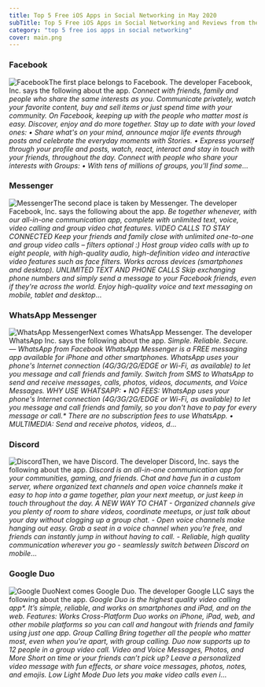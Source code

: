 ```yaml
---
title: Top 5 Free iOS Apps in Social Networking in May 2020
subTitle: Top 5 Free iOS Apps in Social Networking and Reviews from the AppStore in May 2020.
category: "top 5 free ios apps in social networking"
cover: main.png
---
```


### Facebook

![Facebook](https://is3-ssl.mzstatic.com/image/thumb/Purple123/v4/4f/ad/6a/4fad6a2b-2fcf-5c19-cc12-6e6b2b7ae63e/Icon-Production-0-0-1x_U007emarketing-0-0-0-7-0-0-sRGB-0-0-0-GLES2_U002c0-512MB-85-220-0-0.png/100x100bb.png)The first place belongs to Facebook. The developer Facebook, Inc. says the following about the app. _Connect with friends, family and people who share the same interests as you. Communicate privately, watch your favorite content, buy and sell items or just spend time with your community. On Facebook, keeping up with the people who matter most is easy. Discover, enjoy and do more together.    Stay up to date with your loved ones:   • Share what's on your mind, announce major life events through posts and celebrate the everyday moments with Stories.   • Express yourself through your profile and posts, watch, react, interact and stay in touch with your friends, throughout   the day.  Connect with people who share your interests with Groups:   • With tens of millions of groups, you'll find some_...

### Messenger

![Messenger](https://is1-ssl.mzstatic.com/image/thumb/Purple123/v4/03/f0/63/03f063a6-c6e8-d981-d77d-2e2922074218/Icon-0-0-1x_U007emarketing-0-0-0-7-0-85-220.png/100x100bb.png)The second place is taken by Messenger. The developer Facebook, Inc. says the following about the app. _Be together whenever, with our all-in-one communication app, complete with unlimited text, voice, video calling and group video chat features.  VIDEO CALLS TO STAY CONNECTED Keep your friends and family close with unlimited one-to-one and group video calls – filters optional :) Host group video calls with up to eight people, with high-quality audio, high-definition video and interactive video features such as face filters. Works across devices (smartphones and desktop).  UNLIMITED TEXT AND PHONE CALLS Skip exchanging phone numbers and simply send a message to your Facebook friends, even if they're across the world. Enjoy high-quality voice and text messaging on mobile, tablet and desktop_...

### WhatsApp Messenger

![WhatsApp Messenger](https://is1-ssl.mzstatic.com/image/thumb/Purple123/v4/75/d3/c7/75d3c793-40b4-f33b-82e4-f1a2b7449121/AppIcon-0-0-1x_U007emarketing-0-0-0-6-0-0-85-220.png/100x100bb.png)Next comes WhatsApp Messenger. The developer WhatsApp Inc. says the following about the app. _Simple. Reliable. Secure. — WhatsApp from Facebook  WhatsApp Messenger is a FREE messaging app available for iPhone and other smartphones. WhatsApp uses your phone's Internet connection (4G/3G/2G/EDGE or Wi-Fi, as available) to let you message and call friends and family. Switch from SMS to WhatsApp to send and receive messages, calls, photos, videos, documents, and Voice Messages.  WHY USE WHATSAPP:  • NO FEES: WhatsApp uses your phone's Internet connection (4G/3G/2G/EDGE or Wi-Fi, as available) to let you message and call friends and family, so you don't have to pay for every message or call.* There are no subscription fees to use WhatsApp.  • MULTIMEDIA: Send and receive photos, videos, d_...

### Discord

![Discord](https://is3-ssl.mzstatic.com/image/thumb/Purple123/v4/c0/ed/a0/c0eda007-0c17-d01c-0bfb-7acd47b230f8/AppIcon-0-0-1x_U007emarketing-0-0-0-7-0-0-sRGB-0-0-0-GLES2_U002c0-512MB-85-220-0-0.png/100x100bb.png)Then, we have Discord. The developer Discord, Inc. says the following about the app. _Discord is an all-in-one communication app for your communities, gaming, and friends. Chat and have fun in a custom server, where organized text channels and open voice channels make it easy to hop into a game together, plan your next meetup, or just keep in touch throughout the day.  A NEW WAY TO CHAT - Organized channels give you plenty of room to share videos, coordinate meetups, or just talk about your day without clogging up a group chat. - Open voice channels make hanging out easy. Grab a seat in a voice channel when you’re free, and friends can instantly jump in without having to call. - Reliable, high quality communication wherever you go - seamlessly switch between Discord on mobile_...

### Google Duo

![Google Duo](https://is2-ssl.mzstatic.com/image/thumb/Purple123/v4/c9/df/b9/c9dfb900-85f9-1687-4fe2-a506edac6fe7/logo_duo_color-0-1x_U007emarketing-0-0-GLES2_U002c0-512MB-sRGB-0-0-0-85-220-0-0-0-6.png/100x100bb.png)Next comes Google Duo. The developer Google LLC says the following about the app. _Google Duo is the highest quality video calling app*. It’s simple, reliable, and works on smartphones and iPad, and on the web.  Features:  Works Cross-Platform Duo works on iPhone, iPad, web, and other mobile platforms so you can call and hangout with friends and family using just one app.  Group Calling Bring together all the people who matter most, even when you're apart, with group calling. Duo now supports up to 12 people in a group video call.  Video and Voice Messages, Photos, and More Short on time or your friends can’t pick up? Leave a personalized video message with fun effects, or share voice messages, photos, notes, and emojis.  Low Light Mode Duo lets you make video calls even i_...

